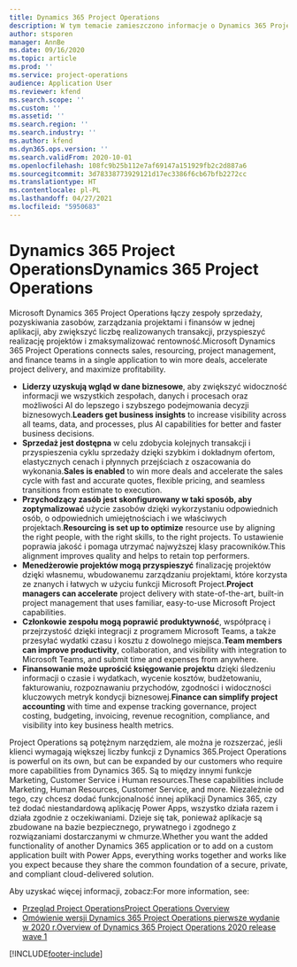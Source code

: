 ```yaml
---
title: Dynamics 365 Project Operations
description: W tym temacie zamieszczono informacje o Dynamics 365 Project operations.
author: stsporen
manager: AnnBe
ms.date: 09/16/2020
ms.topic: article
ms.prod: ''
ms.service: project-operations
audience: Application User
ms.reviewer: kfend
ms.search.scope: ''
ms.custom: ''
ms.assetid: ''
ms.search.region: ''
ms.search.industry: ''
ms.author: kfend
ms.dyn365.ops.version: ''
ms.search.validFrom: 2020-10-01
ms.openlocfilehash: 108fc9b25b112e7af69147a151929fb2c2d887a6
ms.sourcegitcommit: 3d78338773929121d17ec3386f6cb67bfb2272cc
ms.translationtype: HT
ms.contentlocale: pl-PL
ms.lasthandoff: 04/27/2021
ms.locfileid: "5950683"
---
```

# <a name="dynamics-365-project-operations"></a><span data-ttu-id="b5194-103">Dynamics 365 Project Operations</span><span class="sxs-lookup"><span data-stu-id="b5194-103">Dynamics 365 Project Operations</span></span>

<span data-ttu-id="b5194-104">Microsoft Dynamics 365 Project Operations łączy zespoły sprzedaży, pozyskiwania zasobów, zarządzania projektami i finansów w jednej aplikacji, aby zwiększyć liczbę realizowanych transakcji, przyspieszyć realizację projektów i zmaksymalizować rentowność.</span><span class="sxs-lookup"><span data-stu-id="b5194-104">Microsoft Dynamics 365 Project Operations connects sales, resourcing, project management, and finance teams in a single application to win more deals, accelerate project delivery, and maximize profitability.</span></span>

-   <span data-ttu-id="b5194-105">**Liderzy uzyskują wgląd w dane biznesowe**, aby zwiększyć widoczność informacji we wszystkich zespołach, danych i procesach oraz możliwości AI do lepszego i szybszego podejmowania decyzji biznesowych.</span><span class="sxs-lookup"><span data-stu-id="b5194-105">**Leaders get business insights** to increase visibility across all teams, data, and processes, plus AI capabilities for better and faster business decisions.</span></span>
-   <span data-ttu-id="b5194-106">**Sprzedaż jest dostępna** w celu zdobycia kolejnych transakcji i przyspieszenia cyklu sprzedaży dzięki szybkim i dokładnym ofertom, elastycznych cenach i płynnych przejściach z oszacowania do wykonania.</span><span class="sxs-lookup"><span data-stu-id="b5194-106">**Sales is enabled** to win more deals and accelerate the sales cycle with fast and accurate quotes, flexible pricing, and seamless transitions from estimate to execution.</span></span>
-   <span data-ttu-id="b5194-107">**Przychodzący zasób jest skonfigurowany w taki sposób, aby zoptymalizować** użycie zasobów dzięki wykorzystaniu odpowiednich osób, o odpowiednich umiejętnościach i we właściwych projektach.</span><span class="sxs-lookup"><span data-stu-id="b5194-107">**Resourcing is set up to optimize** resource use by aligning the right people, with the right skills, to the right projects.</span></span> <span data-ttu-id="b5194-108">To ustawienie poprawia jakość i pomaga utrzymać najwyższej klasy pracowników.</span><span class="sxs-lookup"><span data-stu-id="b5194-108">This alignment improves quality and helps to retain top performers.</span></span>
-   <span data-ttu-id="b5194-109">**Menedżerowie projektów mogą przyspieszyć** finalizację projektów dzięki własnemu, wbudowanemu zarządzaniu projektami, które korzysta ze znanych i łatwych w użyciu funkcji Microsoft Project.</span><span class="sxs-lookup"><span data-stu-id="b5194-109">**Project managers can accelerate** project delivery with state-of-the-art, built-in project management that uses familiar, easy-to-use Microsoft Project capabilities.</span></span>
-   <span data-ttu-id="b5194-110">**Członkowie zespołu mogą poprawić produktywność**, współpracę i przejrzystość dzięki integracji z programem Microsoft Teams, a także przesyłać wydatki czasu i kosztu z dowolnego miejsca.</span><span class="sxs-lookup"><span data-stu-id="b5194-110">**Team members can improve productivity**, collaboration, and visibility with integration to Microsoft Teams, and submit time and expenses from anywhere.</span></span>
-   <span data-ttu-id="b5194-111">**Finansowanie może uprościć księgowanie projektu** dzięki śledzeniu informacji o czasie i wydatkach, wycenie kosztów, budżetowaniu, fakturowaniu, rozpoznawaniu przychodów, zgodności i widoczności kluczowych metryk kondycji biznesowej.</span><span class="sxs-lookup"><span data-stu-id="b5194-111">**Finance can simplify project accounting** with time and expense tracking governance, project costing, budgeting, invoicing, revenue recognition, compliance, and visibility into key business health metrics.</span></span>

<span data-ttu-id="b5194-112">Project Operations są potężnym narzędziem, ale można je rozszerzać, jeśli klienci wymagają większej liczby funkcji z Dynamics 365.</span><span class="sxs-lookup"><span data-stu-id="b5194-112">Project Operations is powerful on its own, but can be expanded by our customers who require more capabilities from Dynamics 365.</span></span> <span data-ttu-id="b5194-113">Są to między innymi funkcje Marketing, Customer Service i Human resources.</span><span class="sxs-lookup"><span data-stu-id="b5194-113">These capabilities include Marketing, Human Resources, Customer Service, and more.</span></span> <span data-ttu-id="b5194-114">Niezależnie od tego, czy chcesz dodać funkcjonalność innej aplikacji Dynamics 365, czy też dodać niestandardową aplikację Power Apps, wszystko działa razem i działa zgodnie z oczekiwaniami. Dzieje się tak, ponieważ aplikacje są zbudowane na bazie bezpiecznego, prywatnego i zgodnego z rozwiązaniami dostarczanymi w chmurze.</span><span class="sxs-lookup"><span data-stu-id="b5194-114">Whether you want the added functionality of another Dynamics 365 application or to add on a custom application built with Power Apps, everything works together and works like you expect because they share the common foundation of a secure, private, and compliant cloud-delivered solution.</span></span>

<span data-ttu-id="b5194-115">Aby uzyskać więcej informacji, zobacz:</span><span class="sxs-lookup"><span data-stu-id="b5194-115">For more information, see:</span></span>

- [<span data-ttu-id="b5194-116">Przegląd Project Operations</span><span class="sxs-lookup"><span data-stu-id="b5194-116">Project Operations Overview</span></span>](https://dynamics.microsoft.com/en-us/project-operations/overview/)
- [<span data-ttu-id="b5194-117">Omówienie wersji Dynamics 365 Project Operations pierwsze wydanie w 2020 r.</span><span class="sxs-lookup"><span data-stu-id="b5194-117">Overview of Dynamics 365 Project Operations 2020 release wave 1</span></span>](/dynamics365-release-plan/2020wave1/dynamics365-project-operations/)



[!INCLUDE[footer-include](includes/footer-banner.md)]
